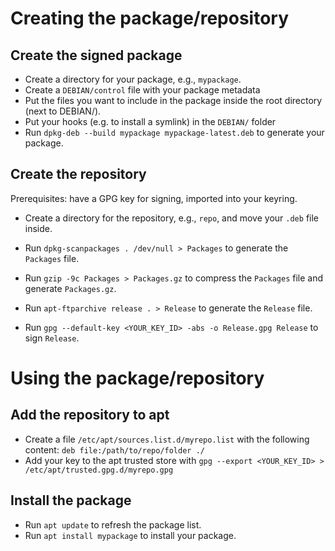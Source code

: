 # Creating the package/repository

## Create the signed package
- Create a directory for your package, e.g., `mypackage`.
- Create a `DEBIAN/control` file with your package metadata
- Put the files you want to include in the package inside the root directory (next to DEBIAN/).
- Put your hooks (e.g. to install a symlink) in the `DEBIAN/` folder
- Run `dpkg-deb --build mypackage mypackage-latest.deb` to generate your package.

## Create the repository
Prerequisites: have a GPG key for signing, imported into your keyring.
- Create a directory for the repository, e.g., `repo`, and move your `.deb` file inside.

- Run `dpkg-scanpackages . /dev/null > Packages` to generate the `Packages` file.
- Run `gzip -9c Packages > Packages.gz` to compress the `Packages` file and generate `Packages.gz`.

- Run `apt-ftparchive release . > Release` to generate the `Release` file.
- Run `gpg --default-key <YOUR_KEY_ID> -abs -o Release.gpg Release` to sign `Release`.

# Using the package/repository

## Add the repository to apt
- Create a file `/etc/apt/sources.list.d/myrepo.list` with the following content: `deb file:/path/to/repo/folder ./`
- Add your key to the apt trusted store with `gpg --export <YOUR_KEY_ID> > /etc/apt/trusted.gpg.d/myrepo.gpg`

## Install the package
- Run `apt update` to refresh the package list.
- Run `apt install mypackage` to install your package.
